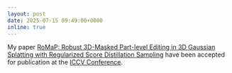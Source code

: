 ```yaml
---
layout: post
date: 2025-07-15 09:49:00+0000
inline: true
---
```


My paper [RoMaP: Robust 3D-Masked Part-level Editing in 3D Gaussian Splatting with Regularized Score Distillation Sampling](https://arxiv.org/abs/2507.11061) have been accepted for publication at the [ICCV Conference](https://iccv.thecvf.com).
